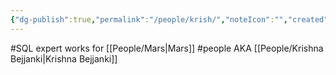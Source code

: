 ```yaml
---
{"dg-publish":true,"permalink":"/people/krish/","noteIcon":"","created":"2025-05-20T09:18:16.705-05:00"}
---
```


#SQL expert
works for [[People/Mars\|Mars]]
#people 
AKA [[People/Krishna Bejjanki\|Krishna Bejjanki]]